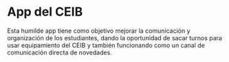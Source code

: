 # App del CEIB

Esta humilde app tiene como objetivo mejorar la comunicación y organización de los estudiantes, dando la oportunidad de sacar turnos para usar equipamiento del CEIB y también funcionando como un canal de comunicación directa de novedades.
